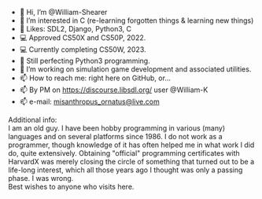 - 👋 Hi, I’m @William-Shearer
- 👀 I’m interested in C (re-learning forgotten things & learning new things)
- 🌱 Likes: SDL2, Django, Python3, C
- :computer: Approved CS50X and CS50P, 2022.
- :computer: Currently completing CS50W, 2023.
- 🐍 Still perfecting Python3 programming.
- 💞️ I’m working on simulation game development and associated utilities.
- 📫 How to reach me: right here on GitHub, or... 
- 📫 By PM on https://discourse.libsdl.org/ user @William-K
- 📫 e-mail: misanthropus_ornatus@live.com  

Additional info:  
I am an old guy. I have been hobby programming in various (many) languages and on several platforms since 1986. I do not work as a programmer, though knowledge of it has often helped me in what work I did do, quite extensively. Obtaining "official" programming certificates with HarvardX was merely closing the circle of something that turned out to be a life-long interest, which all those years ago I thought was only a passing phase. I was wrong.  
Best wishes to anyone who visits here.   
<!---
William-Shearer/William-Shearer is a ✨ special ✨ repository because its `README.md` (this file) appears on your GitHub profile.
You can click the Preview link to take a look at your changes.
--->
